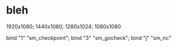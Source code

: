 # bleh
1920x1080; 1440x1080; 1280x1024; 1080x1080

bind "1" "sm_checkpoint"; bind "3" "sm_gocheck"; bind "j" "sm_nc"
